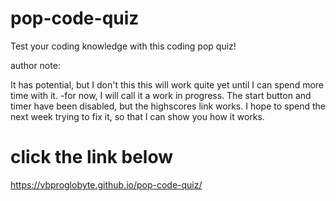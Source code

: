 # pop-code-quiz
Test your coding knowledge with this coding pop quiz!

author note:

It has potential, 
but I don't this this will work quite yet until I can spend more time with it. 
-for now, I will call it a work in progress.
The start button and timer have been disabled, but the highscores link works. 
I hope to spend the next week trying to fix it, so that I can show you how it works.

# click the link below

https://vbproglobyte.github.io/pop-code-quiz/


